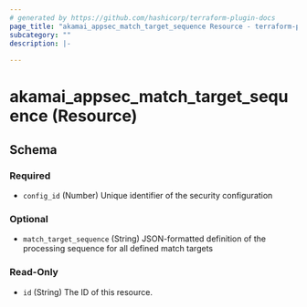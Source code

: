 ```yaml
---
# generated by https://github.com/hashicorp/terraform-plugin-docs
page_title: "akamai_appsec_match_target_sequence Resource - terraform-provider-akamai"
subcategory: ""
description: |-
  
---
```


# akamai_appsec_match_target_sequence (Resource)





<!-- schema generated by tfplugindocs -->
## Schema

### Required

- `config_id` (Number) Unique identifier of the security configuration

### Optional

- `match_target_sequence` (String) JSON-formatted definition of the processing sequence for all defined match targets

### Read-Only

- `id` (String) The ID of this resource.
